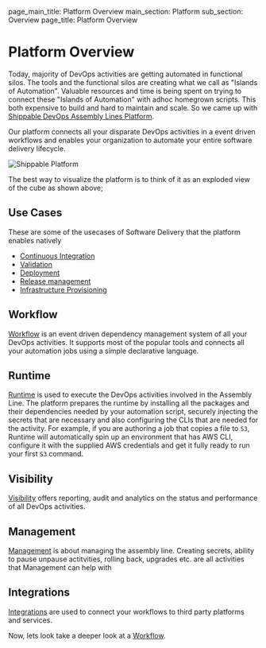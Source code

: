 page_main_title: Platform Overview
main_section: Platform
sub_section: Overview
page_title: Platform Overview

# Platform Overview
Today, majority of DevOps activities are getting automated in functional silos. The tools and the functional silos are creating what we call as "Islands of Automation". Valuable resources and time is being spent on trying to connect these "Islands of Automation" with adhoc homegrown scripts. This both expensive to build and hard to maintain and scale. So we came up with [Shippable DevOps Assembly Lines Platform](https://www.shippable.com/devops-assembly-lines.html).

Our platform connects all your disparate DevOps activities in a event driven workflows and enables your organization to automate your entire software delivery lifecycle.

<img src="/images/platform/platform/devops-cube.png" alt="Shippable Platform">

The best way to visualize the platform is to think of it as an exploded view of the cube as shown above;

## Use Cases
These are some of the usecases of Software Delivery that the platform enables natively

* [Continuous Integration](/ci/why-continuous-integration/)
* [Validation](/validate/devops-validate/)
* [Deployment](/deploy/why-deploy/)
* [Release management](/release/devops-release-management/)
* [Infrastructure Provisioning](/provision/why-infrastructure-provisioning/)

## Workflow
[Workflow](workflow-overview/) is an event driven dependency management system of all your DevOps activities. It supports most of the popular tools and connects all your automation jobs using a simple declarative language. 

## Runtime
[Runtime](/platform/runtime/runtime-overview/) is used to execute the DevOps activities involved in the Assembly Line. The platform prepares the runtime by installing all the packages and their dependencies needed by your automation script, securely injecting the secrets that are necessary and also configuring the CLIs that are needed for the activity. For example, if you are authoring a job that copies a file to `S3`, Runtime will automatically spin up an environment that has AWS CLI, configure it with the supplied AWS credentials and get it fully ready to run your first `S3` command.  

## Visibility
[Visibility]((/platform/visibility-overview/)) offers reporting, audit and analytics on the status and performance of all DevOps activities.

## Management
[Management]((/platform/management-overview/)) is about managing the assembly line. Creating secrets, ability to pause unpause actitvities, rolling back, upgrades etc. are all activities that Management can help with

## Integrations
[Integrations](/platform/int-overview/) are used to connect your workflows to third party platforms and services.


Now, lets look take a deeper look at a [Workflow](/platform/workflow-overview/).
